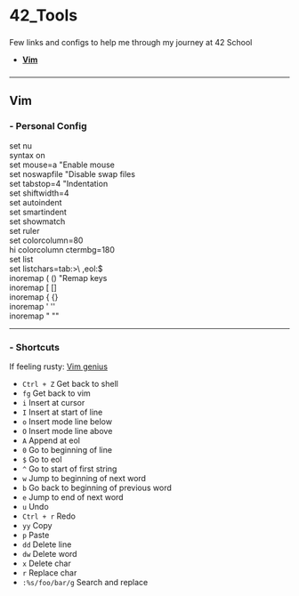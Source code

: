 # 42_Tools

###
Few links and configs to help me through my journey at 42 School
* **[Vim](##--Vim)**
###

---
## Vim
### - Personal Config
set nu</br>
syntax on</br>
set mouse=a	"Enable mouse</br>
set noswapfile	"Disable swap files</br>
set tabstop=4 "Indentation</br>
set shiftwidth=4</br>
set autoindent</br>
set smartindent</br>
set showmatch</br>
set ruler</br>
set colorcolumn=80</br>
hi colorcolumn ctermbg=180</br>
set list</br>
set listchars=tab:\>\ ,eol:$</br>
inoremap ( ()<left> "Remap keys</br>
inoremap [ []<left></br>
inoremap { {}<left></br>
inoremap ' ''<left></br>
inoremap " ""<left></br>

---

### - Shortcuts
If feeling rusty: [Vim genius](http://www.vimgenius.com/)
- `Ctrl + Z` Get back to shell
- `fg` Get back to vim
- `i` Insert at cursor
- `I` Insert at start of line
- `o` Insert mode line below
- `O` Insert mode line above
- `A` Append at eol
- `0` Go to beginning of line
- `$` Go to eol
- `^` Go to start of first string
- `w` Jump to beginning of next word
- `b` Go back to beginning of previous word
- `e` Jump to end of next word
- `u` Undo
- `Ctrl + r` Redo
- `yy` Copy
- `p` Paste
- `dd` Delete line
- `dw` Delete word
- `x` Delete char
- `r` Replace char
- `:%s/foo/bar/g` Search and replace

###
